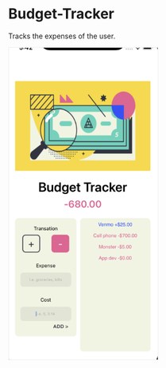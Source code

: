# Budget-Tracker

Tracks the expenses of the user. 

<img src="image.png" border=1 style="border-color:#eeeeee" width="300" height="auto">
